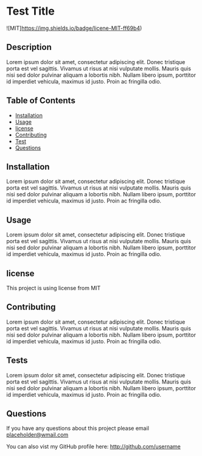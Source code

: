 # Test Title

  ![MIT]https://img.shields.io/badge/licene-MIT-ff69b4)

  ## Description
  Lorem ipsum dolor sit amet, consectetur adipiscing elit. Donec tristique porta est vel sagittis. Vivamus ut risus at nisi vulputate mollis. Mauris quis nisi sed dolor pulvinar aliquam a lobortis nibh. Nullam libero ipsum, porttitor id imperdiet vehicula, maximus id justo. Proin ac fringilla odio.

  ## Table of Contents
  - [Installation](#installation)
  - [Usage](#usage)
  - [license](#license)
  - [Contributing](#contributing)
  - [Test](#test)
  - [Questions](#questions)

  ## Installation
  Lorem ipsum dolor sit amet, consectetur adipiscing elit. Donec tristique porta est vel sagittis. Vivamus ut risus at nisi vulputate mollis. Mauris quis nisi sed dolor pulvinar aliquam a lobortis nibh. Nullam libero ipsum, porttitor id imperdiet vehicula, maximus id justo. Proin ac fringilla odio.

  ## Usage
  Lorem ipsum dolor sit amet, consectetur adipiscing elit. Donec tristique porta est vel sagittis. Vivamus ut risus at nisi vulputate mollis. Mauris quis nisi sed dolor pulvinar aliquam a lobortis nibh. Nullam libero ipsum, porttitor id imperdiet vehicula, maximus id justo. Proin ac fringilla odio.

  ## license
  This project is using license from MIT

  ## Contributing
  Lorem ipsum dolor sit amet, consectetur adipiscing elit. Donec tristique porta est vel sagittis. Vivamus ut risus at nisi vulputate mollis. Mauris quis nisi sed dolor pulvinar aliquam a lobortis nibh. Nullam libero ipsum, porttitor id imperdiet vehicula, maximus id justo. Proin ac fringilla odio.

  ## Tests
  Lorem ipsum dolor sit amet, consectetur adipiscing elit. Donec tristique porta est vel sagittis. Vivamus ut risus at nisi vulputate mollis. Mauris quis nisi sed dolor pulvinar aliquam a lobortis nibh. Nullam libero ipsum, porttitor id imperdiet vehicula, maximus id justo. Proin ac fringilla odio.

  ## Questions
  If you have any questions about this project please email placeholder@wmail.com

  You can also vist my GitHub profile here: http://github.com/username
